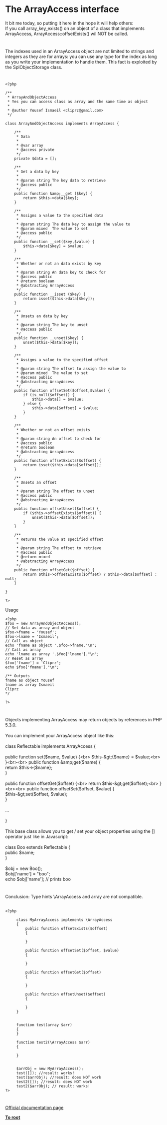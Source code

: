 # The ArrayAccess interface



It bit me today, so putting it here in the hope it will help others:<br>If you call array_key_exists() on an object of a class that implements ArrayAccess, ArrayAccess::offsetExists() wil NOT be called.  

#

The indexes used in an ArrayAccess object are not limited to strings and integers as they are for arrays: you can use any type for the index as long as you write your implementation to handle them. This fact is exploited by the SplObjectStorage class.  

#



```
<?php

/**
 * ArrayAndObjectAccess
 * Yes you can access class as array and the same time as object
 *
 * @author Yousef Ismaeil <cliprz@gmail.com>
 */

class ArrayAndObjectAccess implements ArrayAccess {

    /**
     * Data
     *
     * @var array
     * @access private
     */
    private $data = [];

    /**
     * Get a data by key
     *
     * @param string The key data to retrieve
     * @access public
     */
    public function &amp;__get ($key) {
        return $this->data[$key];
    }

    /**
     * Assigns a value to the specified data
     * 
     * @param string The data key to assign the value to
     * @param mixed  The value to set
     * @access public 
     */
    public function __set($key,$value) {
        $this->data[$key] = $value;
    }

    /**
     * Whether or not an data exists by key
     *
     * @param string An data key to check for
     * @access public
     * @return boolean
     * @abstracting ArrayAccess
     */
    public function __isset ($key) {
        return isset($this->data[$key]);
    }

    /**
     * Unsets an data by key
     *
     * @param string The key to unset
     * @access public
     */
    public function __unset($key) {
        unset($this->data[$key]);
    }

    /**
     * Assigns a value to the specified offset
     *
     * @param string The offset to assign the value to
     * @param mixed  The value to set
     * @access public
     * @abstracting ArrayAccess
     */
    public function offsetSet($offset,$value) {
        if (is_null($offset)) {
            $this->data[] = $value;
        } else {
            $this->data[$offset] = $value;
        }
    }

    /**
     * Whether or not an offset exists
     *
     * @param string An offset to check for
     * @access public
     * @return boolean
     * @abstracting ArrayAccess
     */
    public function offsetExists($offset) {
        return isset($this->data[$offset]);
    }

    /**
     * Unsets an offset
     *
     * @param string The offset to unset
     * @access public
     * @abstracting ArrayAccess
     */
    public function offsetUnset($offset) {
        if ($this->offsetExists($offset)) {
            unset($this->data[$offset]);
        }
    }

    /**
     * Returns the value at specified offset
     *
     * @param string The offset to retrieve
     * @access public
     * @return mixed
     * @abstracting ArrayAccess
     */
    public function offsetGet($offset) {
        return $this->offsetExists($offset) ? $this->data[$offset] : null;
    }

}

?>
```


Usage



```
<?php
$foo = new ArrayAndObjectAccess();
// Set data as array and object
$foo->fname = 'Yousef';
$foo->lname = 'Ismaeil';
// Call as object
echo 'fname as object '.$foo->fname."\n";
// Call as array
echo 'lname as array '.$foo['lname']."\n";
// Reset as array
$foo['fname'] = 'Cliprz';
echo $foo['fname']."\n";

/** Outputs
fname as object Yousef
lname as array Ismaeil
Cliprz
*/

?>
```
  

#

Objects implementing ArrayAccess may return objects by references in PHP 5.3.0.<br><br>You can implement your ArrayAccess object like this:<br><br>    class Reflectable implements ArrayAccess {<br><br>        public function set($name, $value) {<br>            $this-&gt;{$name} = $value;<br>        }<br><br>        public function &amp;get($name) {<br>            return $this-&gt;{$name};<br>        }<br><br>        public function offsetGet($offset) {<br>            return $this-&gt;get($offset);<br>        }<br><br>        public function offsetSet($offset, $value) {<br>            $this-&gt;set($offset, $value);<br>        }<br><br>        ...<br><br>    }<br><br>This base class allows you to get / set your object properties using the [] operator just like in Javascript:<br><br>    class Boo extends Reflectable {<br>        public $name;<br>    }<br><br>    $obj = new Boo();<br>    $obj[&apos;name&apos;] = "boo";<br>    echo $obj[&apos;name&apos;]; // prints boo  

#

Conclusion: Type hints \ArrayAccess and array are not compatible.<br><br>

```
<?php

     class MyArrayAccess implements \ArrayAccess
     {
         public function offsetExists($offset)
         {

         }

         public function offsetSet($offset, $value)
         {

         }

         public function offsetGet($offset)
         {

         }

         public function offsetUnset($offset)
         {

         }
     }


     function test(array $arr)
     {
     }

     function test2(\ArrayAccess $arr)
     {

     }


     $arrObj = new MyArrayAccess();
     test([]); //result: works!
     test($arrObj); //result: does NOT work
     test2([]); //result: does NOT work
     test2($arrObj); // result: works!
?>
```
  

#

[Official documentation page](https://www.php.net/manual/en/class.arrayaccess.php)

**[To root](/README.md)**